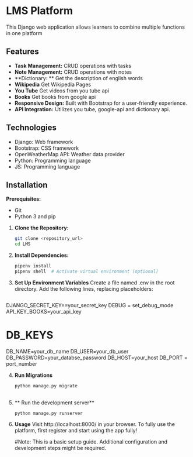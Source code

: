 # LMS Platform

This Django web application allows learners to combine multiple functions in one platform 

## Features

* **Task Management:** CRUD operations with tasks 
* **Note Management:** CRUD operations with notes
* **Dictionary: ** Get the description of english words
* **Wikipedia** Get Wikipedia Pages
* **You Tube** Get videos from you tube api
* **Books** Get books from google api
* **Responsive Design:** Built with Bootstrap for a user-friendly experience.
* **API Integration:** Utilizes you tube, google-api and dictionary api.

## Technologies

* Django: Web framework
* Bootstrap: CSS framework
* OpenWeatherMap API: Weather data provider
* Python: Programming language
* JS: Programming language
  

## Installation

**Prerequisites:**

* Git
* Python 3 and pip

1. **Clone the Repository:**

   ```bash
   git clone <repository_url>
   cd LMS

2. **Install Dependencies:**
   ```bash
   pipenv install
   pipenv shell  # Activate virtual environment (optional)

3. **Set Up Environment Variables**
   Create a file named .env in the root directory. Add the following lines, replacing placeholders:
   ```bash
  DJANGO_SECRET_KEY==your_secret_key
  DEBUG = set_debug_mode
  API_KEY_BOOKS=your_api_key
  # DB_KEYS
  
  DB_NAME=your_db_name
  DB_USER=your_db_user
  DB_PASSWORD=your_databse_password
  DB_HOST=your_host
  DB_PORT = port_number

4. **Run Migrations**
    ```bash
   python manage.py migrate
     

5. **  Run the development server**
   ```bash
   python manage.py runserver

6. **Usage**
   Visit http://localhost:8000/ in your browser.
   To fully use the platform,
   first register and start using the app fully!
   
   #Note: This is a basic setup guide. Additional configuration and development steps might be required.
